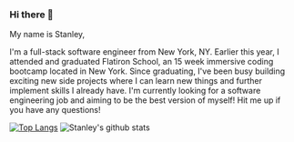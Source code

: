 ### Hi there 👋

My name is Stanley,

I'm a full-stack software engineer from New York, NY. Earlier this year, I attended and graduated Flatiron School, an 15 week immersive coding bootcamp located in New York. Since graduating, I've been busy building exciting new side projects where I can learn new things and further implement skills I already have. I'm currently looking for a software engineering job and aiming to be the best version of myself! Hit me up if you have any questions!

[![Top Langs](https://github-readme-stats.vercel.app/api/top-langs/?username=96stanleylee&layout=compact&theme=dark)](https://github.com/anuraghazra/github-readme-stats)
![Stanley's github stats](https://github-readme-stats.vercel.app/api?username=96stanleylee&count_private=true&theme=dark)

<!--
**96StanleyLee/96StanleyLee** is a ✨ _special_ ✨ repository because its `README.md` (this file) appears on your GitHub profile.

Here are some ideas to get you started:

- 🔭 I’m currently working on ...
- 🌱 I’m currently learning ...
- 👯 I’m looking to collaborate on ...
- 🤔 I’m looking for help with ...
- 💬 Ask me about ...
- 📫 How to reach me: ...
- 😄 Pronouns: ...
- ⚡ Fun fact: ...
-->
